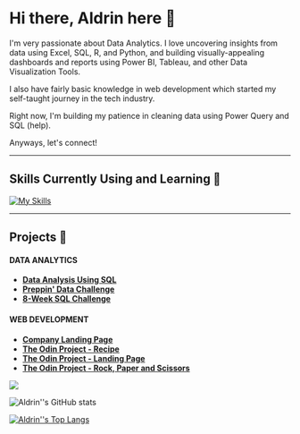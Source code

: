 <!--
**drINcoder07/drINcoder07** is a ✨ _special_ ✨ repository because its `README.md` (this file) appears on your GitHub profile.
-->

# Hi there, Aldrin here 👋

I'm very passionate about Data Analytics. I love uncovering insights from data using Excel, SQL, R, and Python, and building visually-appealing dashboards and reports using Power BI, Tableau, and other Data Visualization Tools.

I also have fairly basic knowledge in web development which started my self-taught journey in the tech industry.

Right now, I'm building my patience in cleaning data using Power Query and SQL (help).

Anyways, let's connect!

---

## Skills Currently Using and Learning 🌱

[![My Skills](https://skillicons.dev/icons?i=postgres,mysql,py,r,html,css,js,autocad,sketchup)](https://skillicons.dev)

---

## Projects 🔭

#### DATA ANALYTICS

- <strong>[Data Analysis Using SQL](https://github.com/drINcoder07/data-analysis-using-sql) </strong>
- <strong>[Preppin' Data Challenge](https://github.com/drINcoder07/preppin-data-challenges) </strong>
- <strong>[8-Week SQL Challenge](https://github.com/drINcoder07/8-week-sql-challenge) </strong>


#### WEB DEVELOPMENT

- <strong>[Company Landing Page](https://github.com/drINcoder07/company-landing-page)  </strong>   
- <strong>[The Odin Project - Recipe](https://github.com/drINcoder07/odin-recipes) </strong>   
- <strong>[The Odin Project - Landing Page](https://github.com/drINcoder07/odin-landing-page) </strong>   
- <strong>[The Odin Project - Rock, Paper and Scissors](https://drincoder07.github.io/odin-rock-paper-scissors/) </strong>   

![](https://komarev.com/ghpvc/?username=drINcoder07&style=for-the-badge&color=76ba1b)

![Aldrin''s GitHub stats](https://github-readme-stats.vercel.app/api?username=drINcoder07&show_icons=true&title_color=1e5631&theme=cobalt)

[![Aldrin''s Top Langs](https://github-readme-stats.vercel.app/api/top-langs/?username=drINcoder07)](https://github.com/anuraghazra/github-readme-stats)

<!-- Here are some ideas to get you started:

- 🔭 I’m currently working on ...
- 🌱 I’m currently learning ...
- 👯 I’m looking to collaborate on ...
- 🤔 I’m looking for help with ...
- 💬 Ask me about ...
- 📫 How to reach me: ...
- 😄 Pronouns: ...
- ⚡ Fun fact: ...
-->
